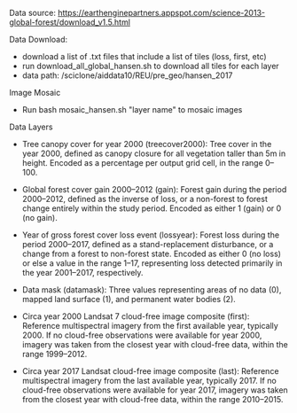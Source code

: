 
Data source: https://earthenginepartners.appspot.com/science-2013-global-forest/download_v1.5.html


Data Download:
- download a list of .txt files that include a list of tiles (loss, first, etc)
- run download_all_global_hansen.sh to download all tiles for each layer
- data path: /sciclone/aiddata10/REU/pre_geo/hansen_2017

Image Mosaic
- Run bash mosaic_hansen.sh "layer name" to mosaic images




Data Layers
- Tree canopy cover for year 2000 (treecover2000):
Tree cover in the year 2000, defined as canopy closure for all vegetation taller than 5m in height. Encoded as a percentage per output grid cell, in the range 0–100.

- Global forest cover gain 2000–2012 (gain):
Forest gain during the period 2000–2012, defined as the inverse of loss, or a non-forest to forest change entirely within the study period. Encoded as either 1 (gain) or 0 (no gain).

- Year of gross forest cover loss event (lossyear):
Forest loss during the period 2000–2017, defined as a stand-replacement disturbance, or a change from a forest to non-forest state. Encoded as either 0 (no loss) or else a value in the range 1–17, representing loss detected primarily in the year 2001–2017, respectively.

- Data mask (datamask):
Three values representing areas of no data (0), mapped land surface (1), and permanent water bodies (2).

- Circa year 2000 Landsat 7 cloud-free image composite (first): 
Reference multispectral imagery from the first available year, typically 2000. If no cloud-free observations were available for year 2000, imagery was taken from the closest year with cloud-free data, within the range 1999–2012.

- Circa year 2017 Landsat cloud-free image composite (last): 
Reference multispectral imagery from the last available year, typically 2017. If no cloud-free observations were available for year 2017, imagery was taken from the closest year with cloud-free data, within the range 2010–2015.


